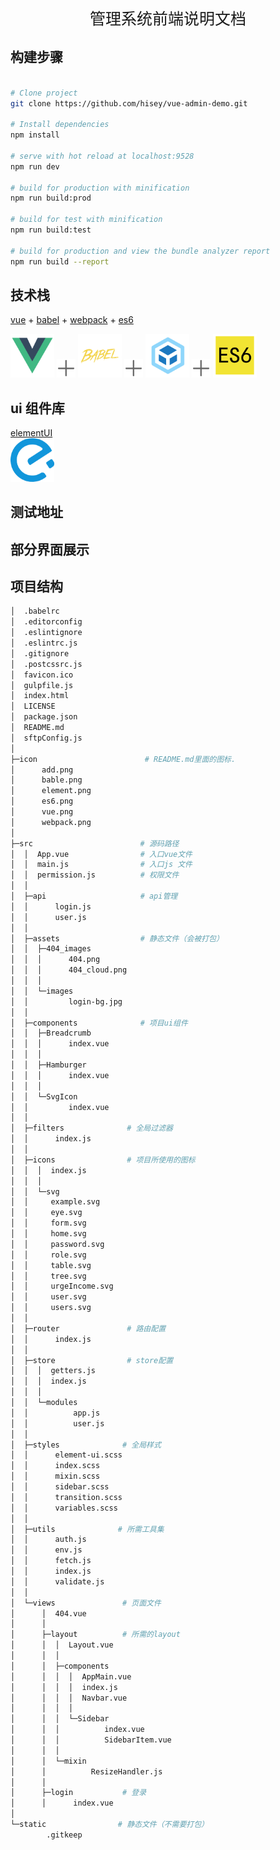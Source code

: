 <center style="font-size:25px;">管理系统前端说明文档</center >

## 构建步骤

```bash

# Clone project
git clone https://github.com/hisey/vue-admin-demo.git

# Install dependencies
npm install

# serve with hot reload at localhost:9528
npm run dev

# build for production with minification
npm run build:prod

# build for test with minification
npm run build:test

# build for production and view the bundle analyzer report
npm run build --report
```

## 技术栈

[vue](https://cn.vuejs.org/) + [babel](http://babeljs.io/) + [webpack](http://webpack.github.io/) + [es6](http://es6.ruanyifeng.com/)

<img src="./icon/vue.png" width="70">
<img src="./icon/add.png" width="30">
<img src="./icon/bable.png" width="70">
<img src="./icon/add.png" width="30">
<img src="./icon/webpack.png" width="70">
<img src="./icon/add.png" width="30">
<img src="./icon/es6.png" width="70">

## ui 组件库

[elementUI](http://element.eleme.io/#/zh-CN)<br>
<img width="70" src="./icon/element.png">

## 测试地址

<!-- [浏览器打开](http://test.demovip.com:81)<br> -->

## 部分界面展示

<!-- <img src="./icon/login.png" width="300"> -->
<!-- <img src="./icon/home.png" width="300"> -->
<!-- <img src="./icon/demo1.png" width="300"> -->
<!-- <img src="./icon/demo2.png" width="300"> -->

## 项目结构

```bash
│  .babelrc
│  .editorconfig
│  .eslintignore
│  .eslintrc.js
│  .gitignore
│  .postcssrc.js
│  favicon.ico
│  gulpfile.js
│  index.html
│  LICENSE
│  package.json
│  README.md
│  sftpConfig.js
│
├─icon                        # README.md里面的图标.
│      add.png
│      bable.png
│      element.png
│      es6.png
│      vue.png
│      webpack.png
│
├─src                        # 源码路径
│  │  App.vue                # 入口vue文件
│  │  main.js                # 入口js 文件
│  │  permission.js          # 权限文件
│  │
│  ├─api                     # api管理
│  │      login.js
│  │      user.js
│  │
│  ├─assets                  # 静态文件（会被打包）
│  │  ├─404_images
│  │  │      404.png
│  │  │      404_cloud.png
│  │  │
│  │  └─images
│  │         login-bg.jpg
│  │
│  ├─components              # 项目ui组件
│  │  ├─Breadcrumb
│  │  │      index.vue
│  │  │
│  │  ├─Hamburger
│  │  │      index.vue
│  │  │
│  │  └─SvgIcon
│  │         index.vue
│  │
│  ├─filters              # 全局过滤器
│  │      index.js
│  │
│  ├─icons                # 项目所使用的图标
│  │  │  index.js
│  │  │
│  │  └─svg
│  │     example.svg
│  │     eye.svg
│  │     form.svg
│  │     home.svg
│  │     password.svg
│  │     role.svg
│  │     table.svg
│  │     tree.svg
│  │     urgeIncome.svg
│  │     user.svg
│  │     users.svg
│  │
│  ├─router               # 路由配置
│  │      index.js
│  │
│  ├─store                # store配置
│  │  │  getters.js
│  │  │  index.js
│  │  │
│  │  └─modules
│  │          app.js
│  │          user.js
│  │
│  ├─styles              # 全局样式
│  │      element-ui.scss
│  │      index.scss
│  │      mixin.scss
│  │      sidebar.scss
│  │      transition.scss
│  │      variables.scss
│  │
│  ├─utils              # 所需工具集
│  │      auth.js
│  │      env.js
│  │      fetch.js
│  │      index.js
│  │      validate.js
│  │
│  └─views               # 页面文件
│      │  404.vue
│      │
│      ├─layout          # 所需的layout
│      │  │  Layout.vue
│      │  │
│      │  ├─components
│      │  │  │  AppMain.vue
│      │  │  │  index.js
│      │  │  │  Navbar.vue
│      │  │  │
│      │  │  └─Sidebar
│      │  │          index.vue
│      │  │          SidebarItem.vue
│      │  │
│      │  └─mixin
│      │          ResizeHandler.js
│      │
│      ├─login           # 登录
│      │      index.vue
│
└─static                # 静态文件（不需要打包）
        .gitkeep
```
